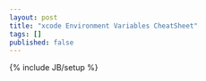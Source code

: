 ```yaml
---
layout: post
title: "xcode Environment Variables CheatSheet"
tags: []
published: false
---
```

{% include JB/setup %}


<!-- 
DYLD_ROOT_PATH
DYLD_PATHS_ROOT
DYLD_DISABLE_PREFETCH
DYLD_PRINT_LIBRARIES_POST_LAUNCH
DYLD_NEW_LOCAL_SHARED_REGIONS
DYLD_NO_FIX_PREBINDING
DYLD_PREBIND_DEBUG
DYLD_PRINT_TO_STDERR
DYLD_PRINT_WEAK_BINDINGS
DYLD_PRINT_WARNINGS
DYLD_PRINT_CS_NOTIFICATIONS
DYLD_PRINT_INTERPOSING
DYLD_PRINT_CODE_SIGNATURES
DYLD_USE_CLOSURES
DYLD_IGNORE_PREBINDING
DYLD_SKIP_MAIN
DYLD_ROOT_PATH and DYLD_PATHS_ROOT appear to be synonyms and allow you to reset the "root" for searching for libraries/frameworks/etc. This is available on macOS/iPhoneSimulator but not iOS.

DYLD_DISABLE_PREFETCH disables the pre-fetching of the content of __DATA and __LINKEDIT segments.

DYLD_PRINT_LIBRARIES_POST_LAUNCH is the same as DYLD_PRINT_LIBRARIES but prints them right after launch has finished.

DYLD_NEW_LOCAL_SHARED_REGIONS and DYLD_NO_FIX_PREBINDING are ignored and don't do anything anymore.

DYLD_PREBIND_DEBUG prints out debug information on why prebinding was not used.

DYLD_PRINT_TO_STDERR only applies to iOS and forces output to stderr (instead of stdout) to help it show up on console logs.

DYLD_PRINT_WEAK_BINDINGS prints debug information on weak bindings.

DYLD_PRINT_WARNINGS prints a bunch of warnings (mostly regards to closures and how they are being used).

DYLD_PRINT_CS_NOTIFICATIONS prints information about the core symbolicator.

DYLD_PRINT_INTERPOSING prints details about interposes that occur.

DYLD_PRINT_CODE_SIGNATURES prints details about code signatures (specifically successes and failures).

DYLD_USE_CLOSURES is a dyld3 feature, but doesn't appear to work for anybody non-internal (need CSR_ALLOW_APPLE_INTERNAL set).

DYLD_IGNORE_PREBINDING has three values ("all", "app", "nonsplit") with nonsplit being the default if a value is not supplied.

DYLD_SKIP_MAIN is an apple only feature used for testing dyld (need CSR_ALLOW_APPLE_INTERNAL set).

export DYLD_PRINT_OPTS="1"
export DYLD_PRINT_ENV="1"
export DYLD_PRINT_LIBRARIES="1"
export DYLD_PRINT_LIBRARIES_POST_LAUNCH="1"
export DYLD_PRINT_APIS="1"
export DYLD_PRINT_BINDINGS="1"
export DYLD_PRINT_INITIALIZERS="1"
export DYLD_PRINT_REBASINGS="1"
export DYLD_PRINT_SEGMENTS="1"
export DYLD_PRINT_STATISTICS="1"
export DYLD_PRINT_DOFS="1"
export DYLD_PRINT_RPATHS="1"


DYLD_FORCE_FLAT_NAMESPACE: (insert의 경우) library의 two-level namespace를 disable. 그렇지 않으면 symbol name에도 library name이 포함.
DYLD_IGNORE_PREBINDING: performance test 를 위해 prebinding을 disable.
DYLD_IMAGE_SUFFIX: 이 suffix로 library를 search. libSystem 대신에 /usr/lib/libSystem.B_debug.dylib 또는 /usr/lib/libSystem.B_profile 을 load 하려면 일반적으로 _debug 또는 ___profile로 setting.
DYLD_INSERT_LIBRARIES: program loading시 하나 이상의 library를 강제로 insertion(UN*X의 lD_PRELOAD와 동일).
DYLD_LIBRARY_PATH: UN*X의 LD_LIBRARY_PATH 와 동일.
DYLD_FALLBACK_LIBRARY_PATH: DYLD_LIBRARY_PATH 가 시래할 때 사용.
DYLD_FRAMEWORK_PATH: DYLD_LIBRARY_PATH 와 같지만 framework 용.
DYLD_FALLBACK_FRAMEWORK_PATH: DYLD_FRAMEWORK_PATH 가 실패 할 때 사용.
dyld 의 debug printing control option은 다음과 같다.

DYLD_PRINT_APIS: dyld API call dump(i.e. dlopen).
DYLD_PRINT_BINDINGS: dump symbol binding.
DYlD_PRINT_ENV: 초기 environment variable을 dump.
DYLD_PRINT_INITIALIZERS: dump library initialization(entry point) calls.
DYLD_PRINT_LIBRARIES: library가 load될 때 표시.
DYLD_PRINT_LIBRARIES_POST_LAUNCH: load 후, dynamical하게 load된 library를 표시.
DYLD_PRINT_SEGMENTS: dump segment mapping.
DYLD_PRINT_STATISTICS: runtime statistics를 표시.


https://developer.apple.com/library/archive/documentation/DeveloperTools/Conceptual/DynamicLibraries/100-Articles/LoggingDynamicLoaderEvents.html

https://opensource.apple.com/source/dyld/dyld-551.4/doc/man/man1/dyld.1.auto.html

dyld.1   [plain text]
.TH DYLD 1 "June 1, 2017" "Apple Inc."
.SH NAME
dyld \- the dynamic linker
.SH SYNOPSIS
DYLD_FRAMEWORK_PATH
.br
DYLD_FALLBACK_FRAMEWORK_PATH
.br
DYLD_VERSIONED_FRAMEWORK_PATH
.br
DYLD_LIBRARY_PATH
.br
DYLD_FALLBACK_LIBRARY_PATH
.br
DYLD_VERSIONED_LIBRARY_PATH
.br
DYLD_PRINT_TO_FILE
.br
DYLD_SHARED_REGION
.br
DYLD_INSERT_LIBRARIES
.br
DYLD_FORCE_FLAT_NAMESPACE
.br
DYLD_IMAGE_SUFFIX
.br
DYLD_PRINT_OPTS
.br
DYLD_PRINT_ENV
.br
DYLD_PRINT_LIBRARIES
.br
DYLD_BIND_AT_LAUNCH
.br
DYLD_DISABLE_DOFS
.br
DYLD_PRINT_APIS
.br
DYLD_PRINT_BINDINGS
.br
DYLD_PRINT_INITIALIZERS
.br
DYLD_PRINT_REBASINGS
.br
DYLD_PRINT_SEGMENTS
.br
DYLD_PRINT_STATISTICS
.br
DYLD_PRINT_DOFS
.br
DYLD_PRINT_RPATHS
.br
DYLD_SHARED_CACHE_DIR
.br
DYLD_SHARED_CACHE_DONT_VALIDATE
.SH DESCRIPTION
The dynamic linker checks the following environment variables during the launch
of each process.
.br
.br
Note: If System Integrity Protection is enabled, these environment variables are ignored
when executing binaries protected by System Integrity Protection.
.TP
.B DYLD_FRAMEWORK_PATH
This is a colon separated list of directories that contain frameworks.
The dynamic linker searches these directories before it searches for the
framework by its install name.
It allows you to test new versions of existing
frameworks. (A framework is a library install name that ends in the form
XXX.framework/Versions/YYY/XXX or XXX.framework/XXX, where XXX and YYY are any
name.)
.IP
For each framework that a program uses, the dynamic linker looks for the
framework in each directory in 
.SM DYLD_FRAMEWORK_PATH
in turn. If it looks in all the directories and can't find the framework, it
searches the directories in  
.SM DYLD_LIBRARY_PATH
in turn. If it still can't find the framework, it then searches 
.SM DYLD_FALLBACK_FRAMEWORK_PATH
and
.SM DYLD_FALLBACK_LIBRARY_PATH
in turn.
.IP
Use the
.B \-L
option to 
.IR otool (1).
to discover the frameworks and shared libraries that the executable
is linked against.
.TP
.B DYLD_FALLBACK_FRAMEWORK_PATH
This is a colon separated list of directories that contain frameworks.
It is used as the default location for frameworks not found in their install
path.

By default, it is set to
/Library/Frameworks:/Network/Library/Frameworks:/System/Library/Frameworks
.TP
.B DYLD_VERSIONED_FRAMEWORK_PATH
This is a colon separated list of directories that contain potential override frameworks. 
The dynamic linker searches these directories for frameworks.  For
each framework found dyld looks at its LC_ID_DYLIB and gets the current_version 
and install name.  Dyld then looks for the framework at the install name path.
Whichever has the larger current_version value will be used in the process whenever
a framework with that install name is required.  This is similar to DYLD_FRAMEWORK_PATH
except instead of always overriding, it only overrides is the supplied framework is newer.
Note: dyld does not check the framework's Info.plist to find its version.  Dyld only
checks the -currrent_version number supplied when the framework was created.
.TP
.B DYLD_LIBRARY_PATH
This is a colon separated list of directories that contain libraries. The
dynamic linker searches these directories before it searches the default
locations for libraries. It allows you to test new versions of existing
libraries. 
.IP
For each library that a program uses, the dynamic linker looks for it in each
directory in 
.SM DYLD_LIBRARY_PATH
in turn. If it still can't find the library, it then searches 
.SM DYLD_FALLBACK_FRAMEWORK_PATH
and
.SM DYLD_FALLBACK_LIBRARY_PATH
in turn.
.IP
Use the
.B \-L
option to 
.IR otool (1).
to discover the frameworks and shared libraries that the executable
is linked against.
.TP
.B DYLD_FALLBACK_LIBRARY_PATH
This is a colon separated list of directories that contain libraries.
It is used as the default location for libraries not found in their install
path.
By default, it is set
to $(HOME)/lib:/usr/local/lib:/lib:/usr/lib.
.TP
.B DYLD_VERSIONED_LIBRARY_PATH
This is a colon separated list of directories that contain potential override libraries. 
The dynamic linker searches these directories for dynamic libraries.  For
each library found dyld looks at its LC_ID_DYLIB and gets the current_version 
and install name.  Dyld then looks for the library at the install name path.
Whichever has the larger current_version value will be used in the process whenever
a dylib with that install name is required.  This is similar to DYLD_LIBRARY_PATH
except instead of always overriding, it only overrides is the supplied library is newer.
.TP
.B DYLD_PRINT_TO_FILE
This is a path to a (writable) file. Normally, the dynamic linker writes all
logging output (triggered by DYLD_PRINT_* settings) to file descriptor 2 
(which is usually stderr).  But this setting causes the dynamic linker to
write logging output to the specified file.  
.TP
.B DYLD_SHARED_REGION 
This can be "use" (the default), "avoid", or "private".  Setting it to 
"avoid" tells dyld to not use the shared cache.  All OS dylibs are loaded 
dynamically just like every other dylib.  Setting it to "private" tells
dyld to remove the shared region from the process address space and mmap()
back in a private copy of the dyld shared cache in the shared region address
range. This is only useful if the shared cache on disk has been updated 
and is different than the shared cache in use.
.TP
.B DYLD_INSERT_LIBRARIES
This is a colon separated list of dynamic libraries to load before the ones
specified in the program.  This lets you test new modules of existing dynamic
shared libraries that are used in flat-namespace images by loading a temporary
dynamic shared library with just the new modules.  Note that this has no
effect on images built a two-level namespace images using a dynamic shared
library unless
.SM DYLD_FORCE_FLAT_NAMESPACE
is also used.
.TP
.B DYLD_FORCE_FLAT_NAMESPACE
Force all images in the program to be linked as flat-namespace images and ignore
any two-level namespace bindings.  This may cause programs to fail to execute
with a multiply defined symbol error if two-level namespace images are used to
allow the images to have multiply defined symbols.
.TP
.B DYLD_IMAGE_SUFFIX
This is set to a string of a suffix to try to be used for all shared libraries
used by the program.  For libraries ending in ".dylib" the suffix is applied
just before the ".dylib".  For all other libraries the suffix is appended to the
library name.  This is useful for using conventional "_profile" and "_debug"
libraries and frameworks.
.TP
.B DYLD_PRINT_OPTS
When this is set, the dynamic linker writes to file descriptor 2 (normally
standard error) the command line options.
.TP
.B DYLD_PRINT_ENV
When this is set, the dynamic linker writes to file descriptor 2 (normally
standard error) the environment variables.
.TP
.B DYLD_PRINT_LIBRARIES
When this is set, the dynamic linker writes to file descriptor 2 (normally
standard error) the filenames of the libraries the program is using.
This is useful to make sure that the use of
.SM DYLD_LIBRARY_PATH
is getting what you want.
.TP
.B DYLD_BIND_AT_LAUNCH
When this is set, the dynamic linker binds all undefined symbols
the program needs at launch time. This includes function symbols that can are normally 
lazily bound at the time of their first call.
.TP
.B DYLD_PRINT_STATISTICS
Right before the process's main() is called, dyld prints out information about how
dyld spent its time.  Useful for analyzing launch performance.
.TP
.B DYLD_PRINT_STATISTICS_DETAILS
Right before the process's main() is called, dyld prints out detailed information about how
dyld spent its time.  Useful for analyzing launch performance.
.TP
.B DYLD_DISABLE_DOFS
Causes dyld not register dtrace static probes with the kernel.
.TP
.B DYLD_PRINT_INITIALIZERS
Causes dyld to print out a line when running each initializers in every image.  Initializers
run by dyld included constructors for C++ statically allocated objects, functions marked with
__attribute__((constructor)), and -init functions.
.TP
.B DYLD_PRINT_APIS
Causes dyld to print a line whenever a dyld API is called (e.g. NSAddImage()).
.TP
.B DYLD_PRINT_SEGMENTS
Causes dyld to print out a line containing the name and address range of each mach-o segment
that dyld maps.  In addition it prints information about if the image was from the dyld 
shared cache.
.TP
.B DYLD_PRINT_BINDINGS 
Causes dyld to print a line each time a symbolic name is bound.  
.TP
.B DYLD_PRINT_DOFS 
Causes dyld to print out information about dtrace static probes registered with the kernel. 
.TP
.B DYLD_PRINT_RPATHS
Cause dyld  to print a line each time it expands an @rpath variable and whether
that expansion was successful or not.
.TP
.B DYLD_SHARED_CACHE_DIR
This is a directory containing dyld shared cache files.  This variable can be used in
conjunction with DYLD_SHARED_REGION=private and DYLD_SHARED_CACHE_DONT_VALIDATE
to run a process with an alternate shared cache.
.TP
.B DYLD_SHARED_CACHE_DONT_VALIDATE
Causes dyld to not check that the inode and mod-time of files in the shared cache match
the requested dylib on disk. Thus a program can be made to run with the dylib in the
shared cache even though the real dylib has been updated on disk.
.TP
.SH DYNAMIC LIBRARY LOADING
Unlike many other operating systems, Darwin does not locate dependent dynamic libraries
via their leaf file name.  Instead the full path to each dylib is used (e.g. /usr/lib/libSystem.B.dylib).
But there are times when a full path is not appropriate; for instance, may want your
binaries to be installable in anywhere on the disk.
To support that, there are three @xxx/ variables that can be used as a path prefix.  At runtime dyld
substitutes a dynamically generated path for the @xxx/ prefix.
.TP
.B @executable_path/
This variable is replaced with the path to the directory containing the main executable for 
the process.  This is useful for loading dylibs/frameworks embedded in a .app directory. 
If the main executable file is at /some/path/My.app/Contents/MacOS/My and a framework dylib 
file is at /some/path/My.app/Contents/Frameworks/Foo.framework/Versions/A/Foo, then 
the framework load path could be encoded as 
@executable_path/../Frameworks/Foo.framework/Versions/A/Foo and the .app directory could be
moved around in the file system and dyld will still be able to load the embedded framework.
.TP
.B @loader_path/
This variable is replaced with the path to the directory containing the mach-o binary which
contains the load command using @loader_path. Thus, in every binary, @loader_path resolves to
a different path, whereas @executable_path always resolves to the same path. @loader_path is
useful as the load path for a framework/dylib embedded in a plug-in, if the final file 
system location of the plugin-in unknown (so absolute paths cannot be used) or if the plug-in 
is used by multiple applications (so @executable_path cannot be used). If the plug-in mach-o
file is at /some/path/Myfilter.plugin/Contents/MacOS/Myfilter and a framework dylib 
file is at /some/path/Myfilter.plugin/Contents/Frameworks/Foo.framework/Versions/A/Foo, then 
the framework load path could be encoded as 
@loader_path/../Frameworks/Foo.framework/Versions/A/Foo and the Myfilter.plugin directory could 
be moved around in the file system and dyld will still be able to load the embedded framework.
.TP
.B @rpath/
Dyld maintains a current stack of paths called the run path list.  When @rpath is encountered
it is substituted with each path in the run path list until a loadable dylib if found.  
The run path stack is built from the LC_RPATH load commands in the depencency chain
that lead to the current dylib load.
You can add an LC_RPATH load command to an image with the -rpath option to ld(1).  You can
even add a LC_RPATH load command path that starts with @loader_path/, and it will push a path
on the run path stack that relative to the image containing the LC_RPATH.  
The use of @rpath is most useful when you have a complex directory structure of programs and
dylibs which can be installed anywhere, but keep their relative positions.  This scenario
could be implemented using @loader_path, but every client of a dylib could need a different 
load path because its relative position in the file system is different. The use of @rpath
introduces a level of indirection that simplies things.  You pick a location in your directory
structure as an anchor point.  Each dylib then gets an install path that starts with @rpath 
and is the path to the dylib relative to the anchor point. Each main executable is linked
with -rpath @loader_path/zzz, where zzz is the path from the executable to the anchor point.
At runtime dyld sets it run path to be the anchor point, then each dylib is found relative
to the anchor point.  
.SH "SEE ALSO"
dyldinfo(1), ld(1), otool(1)

 -->